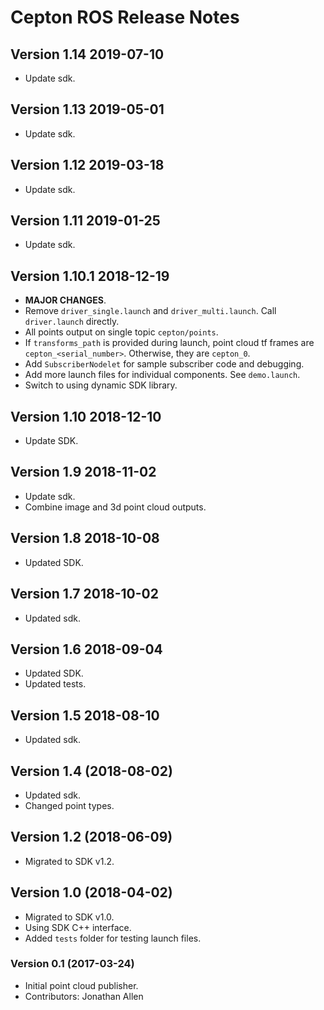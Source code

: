 # Cepton ROS Release Notes

## Version 1.14 2019-07-10
* Update sdk.
  
## Version 1.13 2019-05-01
* Update sdk.

## Version 1.12 2019-03-18
* Update sdk.

## Version 1.11 2019-01-25
* Update sdk.

## Version 1.10.1 2018-12-19
* **MAJOR CHANGES**.
* Remove `driver_single.launch` and `driver_multi.launch`. Call `driver.launch` directly.
* All points output on single topic `cepton/points`.
* If `transforms_path` is provided during launch, point cloud tf frames are `cepton_<serial_number>`. Otherwise, they are `cepton_0`.
* Add `SubscriberNodelet` for sample subscriber code and debugging.
* Add more launch files for individual components. See `demo.launch`.
* Switch to using dynamic SDK library.

## Version 1.10 2018-12-10
* Update SDK.

## Version 1.9 2018-11-02
* Update sdk.
* Combine image and 3d point cloud outputs.

## Version 1.8 2018-10-08
* Updated SDK.

## Version 1.7 2018-10-02
* Updated sdk.

## Version 1.6 2018-09-04
* Updated SDK.
* Updated tests.

## Version 1.5 2018-08-10
* Updated sdk.

## Version 1.4 (2018-08-02)
* Updated sdk.
* Changed point types.

## Version 1.2 (2018-06-09)
* Migrated to SDK v1.2.

## Version 1.0 (2018-04-02)
* Migrated to SDK v1.0.
* Using SDK C++ interface.
* Added `tests` folder for testing launch files.

### Version 0.1 (2017-03-24)
* Initial point cloud publisher.
* Contributors: Jonathan Allen
